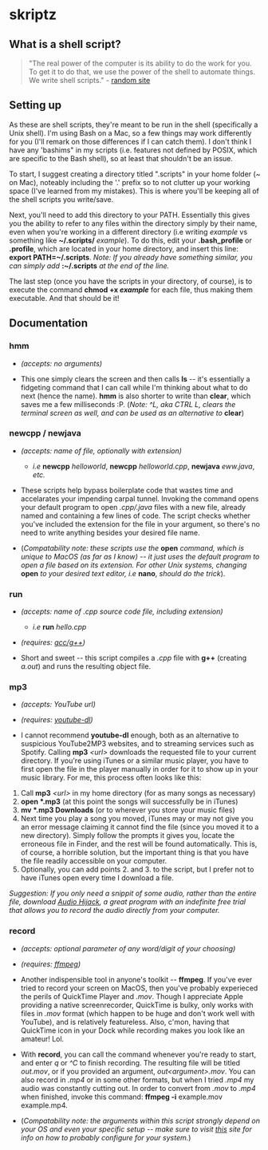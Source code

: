 # skriptz
## What is a shell script?
> "The real power of the computer is its ability to do the work for you. To get it to do that, we use the power of the shell to automate things. We write shell scripts." - [random site](http://linuxcommand.org/lc3_writing_shell_scripts.php)

## Setting up
As these are shell scripts, they're meant to be run in the shell (specifically a Unix shell). I'm using Bash on a Mac, so a few things may work differently for you (I'll remark on those differences if I can catch them). I don't think I have any 'bashims" in my scripts (i.e. features not defined by POSIX, which are specific to the Bash shell), so at least that shouldn't be an issue. 

To start, I suggest creating a directory titled ".scripts" in your home folder (~ on Mac), noteably including the '.' prefix so to not clutter up your working space (I've learned from my mistakes). This is where you'll be keeping all of the shell scripts you write/save. 

Next, you'll need to add this directory to your PATH. Essentially this gives you the ability to refer to any files within the directory simply by their name, even when you're working in a different directory (i.e writing *example* vs something like **~/.scripts/** *example*). To do this, edit your **.bash_profile** or **.profile**, which are located in your home directory, and insert this line:   **export PATH=~/.scripts**. *Note: If you already have something similar, you can simply add* **:~/.scripts** *at the end of the line.*

The last step (once you have the scripts in your directory, of course), is to execute the command **chmod +x *example*** for each file, thus making them executable. And that should be it!

## Documentation

### hmm
* *(accepts: no arguments)*

* This one simply clears the screen and then calls **ls** -- it's essentially a fidgeting command that I can call while I'm thinking about what to do next (hence the name). **hmm** is also shorter to write than **clear**, which saves me a few milliseconds :P. (*Note: ^L, aka CTRL L, clears the terminal screen as well, and can be used as an alternative to* **clear**)

### newcpp / newjava
* *(accepts: name of file, optionally with extension)*
  * *i.e* **newcpp** *helloworld*, **newcpp** *helloworld.cpp*, **newjava** *eww.java*, *etc.*
  
* These scripts help bypass boilerplate code that wastes time and accelarates your impending carpal tunnel. Invoking the command opens your default program to open *.cpp/.java* files with a new file, already named and containing a few lines of code. The script checks whether you've included the extension for the file in your argument, so there's no need to write anything besides your desired file name. 
* (*Compatability note: these scripts use the* **open** *command, which is unique to MacOS (as far as I know) -- it just uses the default program to open a file based on its extension. For other Unix systems, changing* **open** *to your desired text editor, i.e* **nano**, *should do the trick*).

### run
* *(accepts: name of .cpp source code file, including extension)*
  * *i.e* **run** *hello.cpp*
* *(requires: [gcc/g++](https://gcc.gnu.org/))*


* Short and sweet -- this script compiles a *.cpp* file with **g++** (creating *a.out*) and runs the resulting object file.

### mp3
* *(accepts: YouTube url)*
* *(requires: [youtube-dl](https://github.com/ytdl-org/youtube-dl))*

* I cannot recommend **youtube-dl** enough, both as an alternative to suspicious YouTube2MP3 websites, and to streaming services such as Spotify. Calling **mp3** *\<url>* downloads the requested file to your current directory. If you're using iTunes or a similar music player, you have to first open the file in the player manually in order for it to show up in your music library. For me, this process often looks like this: 
 1. Call **mp3** *\<url>* in my home directory (for as many songs as necessary)
 2. **open \*.mp3** (at this point the songs will successfully be in iTunes)
 3. **mv \*.mp3 Downloads** (or to wherever you store your music files)
 4. Next time you play a song you moved, iTunes may or may not give you an error message claiming it cannot find the file (since you moved it to a new directory). Simply follow the prompts it gives you, locate the erroneous file in Finder, and the rest will be found automatically. This is, of course, a horrible solution, but the important thing is that you have the file readily accessible on your computer.
 5. Optionally, you can add points 2. and 3. to the script, but I prefer not to have iTunes open every time I download a file.
 
 *Suggestion: If you only need a snippit of some audio, rather than the entire file, download [Audio Hijack](https://rogueamoeba.com/audiohijack/), a great program with an indefinite free trial that allows you to record the audio directly from your computer.*

### record
* *(accepts: optional parameter of any word/digit of your choosing)*
* *(requires: [ffmpeg](https://github.com/FFmpeg/FFmpeg))*

* Another indispensible tool in anyone's toolkit -- **ffmpeg**. If you've ever tried to record your screen on MacOS, then you've probably experieced the perils of QuickTime Player and *.mov*. Though I appreciate Apple providing a native screenrecorder, QuickTime is bulky, only works with files in *.mov* format (which happen to be huge and don't work well with YouTube), and is relatively featureless. Also, c'mon, having that QuickTime icon in your Dock while recording makes you look like an amateur! Lol. 

* With **record**, you can call the command whenever you're ready to start, and enter *q* or *^C* to finish recording. The resulting file will be titled *out.mov*, or if you provided an argument, *out\<argument>.mov*. You can also record in *.mp4* or in some other formats, but when I tried *.mp4* my audio was constantly cutting out. In order to convert from *.mov* to *.mp4* when finished, invoke this command: **ffmpeg -i** example.mov example.mp4.
* (*Compatability note: the arguments within this script strongly depend on your OS and even your specific setup -- make sure to visit [this](https://trac.ffmpeg.org/wiki/Capture/Desktop) site for info on how to probably configure for your system.*)
